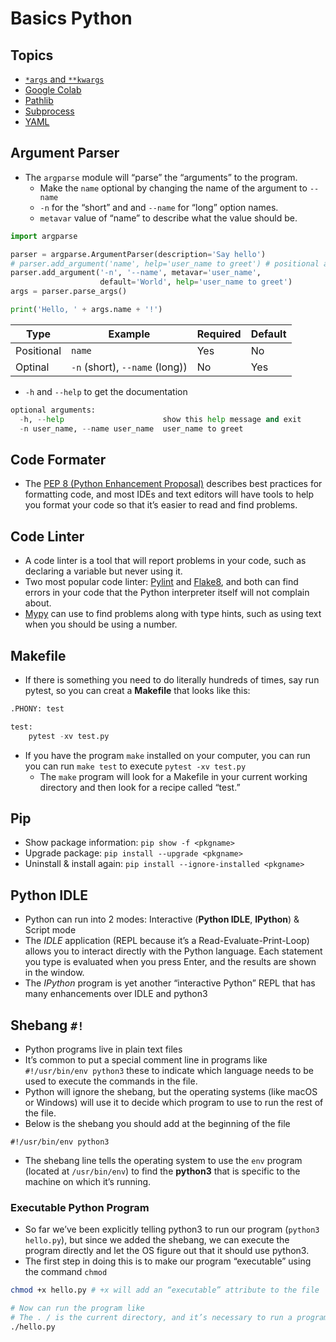 # Basics Python

## Topics

- [`*args` and `**kwargs`](./args_kwargs_tutorial.py)
- [Google Colab](./google_colab_tutorial.ipynb)
- [Pathlib](./pathlib_tutorial.py)
- [Subprocess](./subprocess_tutorial.py)
- [YAML](./yaml/README.md)

## Argument Parser

- The `argparse` module will “parse” the “arguments” to the program.
  - Make the `name` optional by changing the name of the argument to `--name`
  - `-n` for the “short” and and `--name` for “long” option names.
  - `metavar` value of “name” to describe what the value should be.

```Python
import argparse

parser = argparse.ArgumentParser(description='Say hello')
# parser.add_argument('name', help='user_name to greet') # positional argument 'name'
parser.add_argument('-n', '--name', metavar='user_name',
                    default='World', help='user_name to greet')
args = parser.parse_args()

print('Hello, ' + args.name + '!')
```

| Type       | Example                        | Required | Default |
| ---------- | ------------------------------ | -------- | ------- |
| Positional | `name`                         | Yes      | No      |
| Optinal    | `-n` (short), `--name` (long)) | No       | Yes     |

- `-h` and `--help` to get the documentation

```Python
optional arguments:
  -h, --help                      show this help message and exit
  -n user_name, --name user_name  user_name to greet
```

## Code Formater

- The [PEP 8 (Python Enhancement Proposal)](www.python.org/dev/peps/pep-0008/) describes best practices for formatting code, and most IDEs and text editors will have tools to help you format your code so that it’s easier to read and find problems.

## Code Linter

- A code linter is a tool that will report problems in your code, such as declaring a variable but never using it.
- Two most popular code linter: [Pylint](www.pylint.org/) and [Flake8](http://flake8.pycqa.org/en/latest/), and both can find errors in your code that the Python interpreter itself will not complain about.
- [Mypy](http://mypy-lang.org/) can use to find problems along with type hints, such as using text when you should be using a number.

## Makefile

- If there is something you need to do literally hundreds of times, say run pytest, so you can creat a **Makefile** that looks like this:

```Python
.PHONY: test

test:
    pytest -xv test.py
```

- If you have the program `make` installed on your computer, you can run you can run `make test` to execute `pytest -xv test.py`
  - The `make` program will look for a Makefile in your current working directory and then look for a recipe called “test.”

## Pip

- Show package information: `pip show -f <pkgname>`
- Upgrade package: `pip install --upgrade <pkgname>`
- Uninstall & install again: `pip install --ignore-installed <pkgname>`

## Python IDLE

- Python can run into 2 modes: Interactive (**Python IDLE**, **IPython**) & Script mode
- The _IDLE_ application (REPL because it’s a Read-Evaluate-Print-Loop) allows you to interact directly with the Python language. Each statement you type is evaluated when you press Enter, and the results are shown in the window.
- The _IPython_ program is yet another “interactive Python” REPL that has many enhancements over IDLE and python3

## Shebang `#!`

- Python programs live in plain text files
- It’s common to put a special comment line in programs like `#!/usr/bin/env python3` these to indicate which language needs to be used to execute the commands in the file.
- Python will ignore the shebang, but the operating systems (like macOS or Windows) will use it to decide which program to use to run the rest of the file.
- Below is the shebang you should add at the beginning of the file

```
#!/usr/bin/env python3
```

- The shebang line tells the operating system to use the `env` program (located at `/usr/bin/env`) to find the **python3** that is specific to the machine on which it’s running.

### Executable Python Program

- So far we’ve been explicitly telling python3 to run our program (`python3 hello.py`), but since we added the shebang, we can execute the program directly and let the OS figure out that it should use python3.
- The first step in doing this is to make our program “executable” using the command `chmod`

```bash
chmod +x hello.py # +x will add an “executable” attribute to the file

# Now can run the program like
# The . / is the current directory, and it’s necessary to run a program when you are in the same directory as the program.
./hello.py
```
